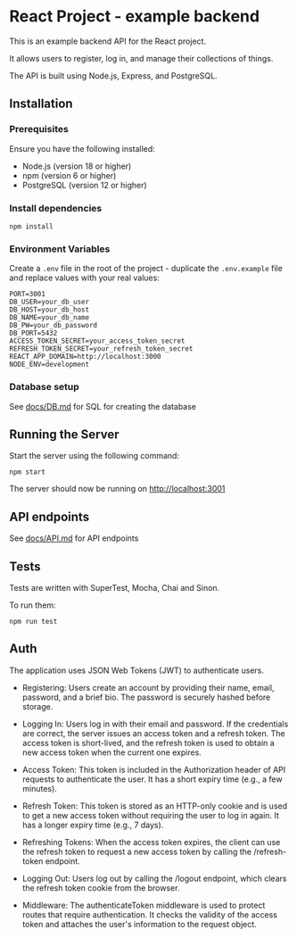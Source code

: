 # React Project - example backend

This is an example backend API for the React project.

It allows users to register, log in, and manage their collections of things.

The API is built using Node.js, Express, and PostgreSQL.


## Installation

### Prerequisites

Ensure you have the following installed:

- Node.js (version 18 or higher)
- npm (version 6 or higher)
- PostgreSQL (version 12 or higher)

### Install dependencies

```
npm install
```

### Environment Variables

Create a `.env` file in the root of the project - duplicate the `.env.example` file and replace values with your real values:

```
PORT=3001
DB_USER=your_db_user
DB_HOST=your_db_host
DB_NAME=your_db_name
DB_PW=your_db_password
DB_PORT=5432
ACCESS_TOKEN_SECRET=your_access_token_secret
REFRESH_TOKEN_SECRET=your_refresh_token_secret
REACT_APP_DOMAIN=http://localhost:3000
NODE_ENV=development
```

### Database setup

See [docs/DB.md](docs/DB.md) for SQL for creating the database


## Running the Server

Start the server using the following command:

```
npm start
```

The server should now be running on [http://localhost:3001](http://localhost:3001)


## API endpoints

See [docs/API.md](docs/API.md) for API endpoints


## Tests

Tests are written with SuperTest, Mocha, Chai and Sinon.

To run them:

```
npm run test
```


## Auth

The application uses JSON Web Tokens (JWT) to authenticate users.

- Registering: Users create an account by providing their name, email, password, and a brief bio. The password is securely hashed before storage.

- Logging In: Users log in with their email and password. If the credentials are correct, the server issues an access token and a refresh token. The access token is short-lived, and the refresh token is used to obtain a new access token when the current one expires.

- Access Token: This token is included in the Authorization header of API requests to authenticate the user. It has a short expiry time (e.g., a few minutes).

- Refresh Token: This token is stored as an HTTP-only cookie and is used to get a new access token without requiring the user to log in again. It has a longer expiry time (e.g., 7 days).

- Refreshing Tokens: When the access token expires, the client can use the refresh token to request a new access token by calling the /refresh-token endpoint.

- Logging Out: Users log out by calling the /logout endpoint, which clears the refresh token cookie from the browser.

- Middleware: The authenticateToken middleware is used to protect routes that require authentication. It checks the validity of the access token and attaches the user's information to the request object.